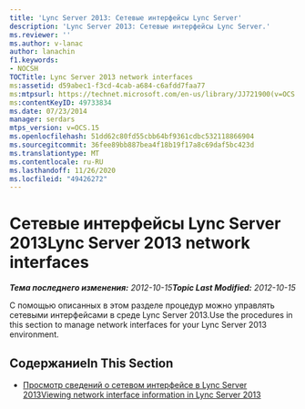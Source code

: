 ```yaml
---
title: 'Lync Server 2013: Сетевые интерфейсы Lync Server'
description: 'Lync Server 2013: Сетевые интерфейсы Lync Server.'
ms.reviewer: ''
ms.author: v-lanac
author: lanachin
f1.keywords:
- NOCSH
TOCTitle: Lync Server 2013 network interfaces
ms:assetid: d59abec1-f3cd-4cab-a684-c6afdd7faa77
ms:mtpsurl: https://technet.microsoft.com/en-us/library/JJ721900(v=OCS.15)
ms:contentKeyID: 49733834
ms.date: 07/23/2014
manager: serdars
mtps_version: v=OCS.15
ms.openlocfilehash: 51dd62c80fd55cbb64bf9361cdbc532118866904
ms.sourcegitcommit: 36fee89bb887bea4f18b19f17a8c69daf5bc423d
ms.translationtype: MT
ms.contentlocale: ru-RU
ms.lasthandoff: 11/26/2020
ms.locfileid: "49426272"
---
```

# <a name="lync-server-2013-network-interfaces"></a><span data-ttu-id="77a14-103">Сетевые интерфейсы Lync Server 2013</span><span class="sxs-lookup"><span data-stu-id="77a14-103">Lync Server 2013 network interfaces</span></span>

<div data-xmlns="http://www.w3.org/1999/xhtml">

<div class="topic" data-xmlns="http://www.w3.org/1999/xhtml" data-msxsl="urn:schemas-microsoft-com:xslt" data-cs="https://msdn.microsoft.com/">

<div data-asp="https://msdn2.microsoft.com/asp">



</div>

<div id="mainSection">

<div id="mainBody"><span data-ttu-id="77a14-104">

<span> </span></span><span class="sxs-lookup"><span data-stu-id="77a14-104">

<span> </span></span></span>

<span data-ttu-id="77a14-105">_**Тема последнего изменения:** 2012-10-15_</span><span class="sxs-lookup"><span data-stu-id="77a14-105">_**Topic Last Modified:** 2012-10-15_</span></span>

<span data-ttu-id="77a14-106">С помощью описанных в этом разделе процедур можно управлять сетевыми интерфейсами в среде Lync Server 2013.</span><span class="sxs-lookup"><span data-stu-id="77a14-106">Use the procedures in this section to manage network interfaces for your Lync Server 2013 environment.</span></span>

<div>

## <a name="in-this-section"></a><span data-ttu-id="77a14-107">Содержание</span><span class="sxs-lookup"><span data-stu-id="77a14-107">In This Section</span></span>

  - [<span data-ttu-id="77a14-108">Просмотр сведений о сетевом интерфейсе в Lync Server 2013</span><span class="sxs-lookup"><span data-stu-id="77a14-108">Viewing network interface information in Lync Server 2013</span></span>](lync-server-2013-viewing-network-interface-information.md)

<span data-ttu-id="77a14-109"></div>

</div>

<span> </span>

</div>

</div>

</span><span class="sxs-lookup"><span data-stu-id="77a14-109"></div>

</div>

<span> </span>

</div>

</div>

</span></span></div>

